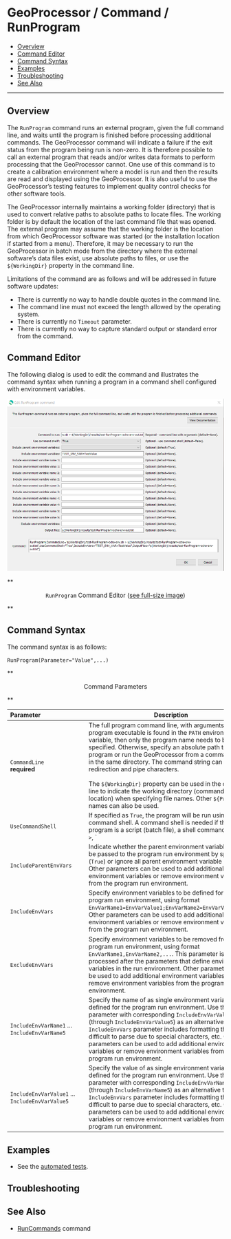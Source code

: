 # GeoProcessor / Command / RunProgram #

* [Overview](#overview)
* [Command Editor](#command-editor)
* [Command Syntax](#command-syntax)
* [Examples](#examples)
* [Troubleshooting](#troubleshooting)
* [See Also](#see-also)

-------------------------

## Overview ##

The `RunProgram` command runs an external program, given the full command line,
and waits until the program is finished before processing additional commands.
The GeoProcessor command will indicate a failure if the exit status from the program being run is non-zero.
It is therefore possible to call an external program that reads and/or writes data formats to
perform processing that the GeoProcessor cannot.
One use of this command is to create a calibration environment where a model is run and then the
results are read and displayed using the GeoProcessor.
It is also useful to use the GeoProcessor’s testing features to implement quality control checks for other software tools.

The GeoProcessor internally maintains a working folder (directory) that is used to convert relative paths to absolute paths to locate files.
The working folder is by default the location of the last command file that was opened.
The external program may assume that the working folder is the location from which GeoProcessor software was started
(or the installation location if started from a menu).
Therefore, it may be necessary to run the GeoProcessor in batch mode from the directory where the external
software’s data files exist, use absolute paths to files, or use the `${WorkingDir}` property in the command line.

Limitations of the command are as follows and will be addressed in future software updates:

* There is currently no way to handle double quotes in the command line.
* The command line must not exceed the length allowed by the operating system.
* There is currently no `Timeout` parameter.
* There is currently no way to capture standard output or standard error from the command.

## Command Editor ##

The following dialog is used to edit the command and illustrates the command syntax
when running a program in a command shell configured with environment variables.

![RunProgram](RunProgram.png)

**<p style="text-align: center;">
`RunProgram` Command Editor (<a href="../RunProgram.png">see full-size image</a>)
</p>**

## Command Syntax ##

The command syntax is as follows:

```text
RunProgram(Parameter="Value",...)
```
**<p style="text-align: center;">
Command Parameters
</p>**

| **Parameter**&nbsp;&nbsp;&nbsp;&nbsp;&nbsp;&nbsp;&nbsp;&nbsp;&nbsp;&nbsp;&nbsp;&nbsp;&nbsp;&nbsp;&nbsp;&nbsp;&nbsp;&nbsp;&nbsp;&nbsp;&nbsp;&nbsp;&nbsp;&nbsp;&nbsp;&nbsp; | **Description** | **Default**&nbsp;&nbsp;&nbsp;&nbsp;&nbsp;&nbsp;&nbsp;&nbsp;&nbsp;&nbsp; |
| --------------|-----------------|----------------- |
| `CommandLine`<br>**required** | The full program command line, with arguments.  If the program executable is found in the `PATH` environment variable, then only the program name needs to be specified.  Otherwise, specify an absolute path to the program or run the GeoProcessor from a command shell in the same directory.  The command string can contain redirection and pipe characters.<br><br>The `${WorkingDir}` property can be used in the command line to indicate the working directory (command file location) when specifying file names.  Other `${Property}` names can also be used. | None - must be specified. |
| `UseCommandShell` | If specified as `True`, the program will be run using a command shell.  A command shell is needed if the program is a script (batch file), a shell command, or uses `>`, `|`, etc. | `False`. |
| `IncludeParentEnvVars` | Indicate whether the parent environment variables should be passed to the program run environment by specifying (`True`) or ignore all parent environment variable (`False`).  Other parameters can be used to add additional environment variables or remove environment variables from the program run environment. | `True`. |
| `IncludeEnvVars` | Specify environment variables to be defined for the program run environment, using format `EnvVarName1=EnvVarValue1;EnvVarName2=EnvVarValue2;...`.  Other parameters can be used to add additional environment variables or remove environment variables from the program run environment. | |
| `ExcludeEnvVars` | Specify environment variables to be removed from the program run environment, using format `EnvVarName1,EnvVarName2,...`.  This parameter is processed after the parameters that define environment variables in the run environment.  Other parameters can be used to add additional environment variables or remove environment variables from the program run environment. | |
| `IncludeEnvVarName1` ... `IncludeEnvVarName5` | Specify the name of as single environment variable to be defined for the program run environment.  Use this parameter with corresponding `IncludeEnvVarValue1` (through `IncludeEnvVarValue5`) as an alternative to the `IncludeEnvVars` parameter includes formatting that is difficult to parse due to special characters, etc.  Other parameters can be used to add additional environment variables or remove environment variables from the program run environment. |  |
| `IncludeEnvVarValue1` ... `IncludeEnvVarValue5` | Specify the value of as single environment variable to be defined for the program run environment.  Use this parameter with corresponding `IncludeEnvVarName1` (through `IncludeEnvVarName5`) as an alternative to the `IncludeEnvVars` parameter includes formatting that is difficult to parse due to special characters, etc.  Other parameters can be used to add additional environment variables or remove environment variables from the program run environment. |  |

## Examples ##

* See the [automated tests](https://github.com/OpenWaterFoundation/owf-app-geoprocessor-python-test/tree/master/test/commands/RunProgram).

## Troubleshooting ##

## See Also ##

* [RunCommands](../RunCommands/RunCommands) command
